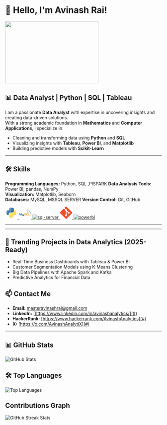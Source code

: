 # 👋 Hello, I'm Avinash Rai!       
<img src="https://github.com/AvinashAnalytics/AvinashAnalytics/blob/71b1bff5339402f7c5968d6cf5fdd23036487978/a/freecompress-WhatsApp%20Video%202025-01-08%20at%2021.21.15_bf0cfd14%20(2).gif" width="300" height="200">





## 📊 Data Analyst | Python | SQL | Tableau  

I am a passionate **Data Analyst** with expertise in uncovering insights and creating data-driven solutions.      
With a strong academic foundation in **Mathematics** and **Computer Applications**, I specialize in:  
- Cleaning and transforming data using **Python** and **SQL**  
- Visualizing insights with **Tableau**, **Power BI**, and **Matplotlib**  
- Building predictive models with **Scikit-Learn**  

---  

## 🛠️ Skills  
**Programming Languages:** Python, SQL ,PISPARK
**Data Analysis Tools:** Power BI, pandas, NumPy  
**Visualization:** Matplotlib, Seaborn  
**Databases:** MySQL, MSSQL SERVER 
**Version Control:** Git, GitHub  

<p align="left">
  <a href="https://www.python.org" target="_blank" rel="noreferrer"> 
    <img src="https://raw.githubusercontent.com/devicons/devicon/master/icons/python/python-original.svg" alt="python" width="40" height="40"/> 
  </a>

  
  <a href="https://www.mysql.com/" target="_blank" rel="noreferrer"> 
    <img src="https://raw.githubusercontent.com/devicons/devicon/master/icons/mysql/mysql-original-wordmark.svg" alt="mysql" width="40" height="40"/> 

  </a>
  
  <a href="https://www.microsoft.com/en-us/sql-server" target="_blank" rel="noreferrer"> 
    <img src="https://www.svgrepo.com/show/303229/microsoft-sql-server-logo.svg" alt="sql-server" width="40" height="40"/> 
  </a>
  
  <a href="https://www.github.com/" target="_blank" rel="noreferrer"> 
    <img src="https://raw.githubusercontent.com/devicons/devicon/master/icons/git/git-original.svg" alt="git" width="40" height="40"/> 
  </a>
  
  <a href="https://www.microsoft.com/en-us/microsoft-365/power-bi" target="_blank" rel="noreferrer"> 
    <img src="https://github.com/microsoft/PowerBI-Icons/blob/main/SVG/Power-BI.svg" alt="powerbi" width="40" height="40"/> 
  </a>
</p>

---
---  

## 🌟 Trending Projects in Data Analytics (2025-Ready)  
- Real-Time Business Dashboards with Tableau & Power BI  
- Customer Segmentation Models using K-Means Clustering  
- Big Data Pipelines with Apache Spark and Kafka  
- Predictive Analytics for Financial Data
  


## 📫 Contact Me  
- **Email:** masteravinashrai@gmail.com  
- **LinkedIn:** [https://www.linkedin.com/in/avinashanalytics/](#)
- **HackerRank:** [https://www.hackerrank.com/AvinashAnalytics](#)
- **X:** [https://x.com/AvinashAnalytiX](#)
---  
## 📊 GitHub Stats
![GitHub Stats](https://github-readme-stats.vercel.app/api?username=AvinashAnalytics&show_icons=true&theme=radical)       


 ## 🛠️ Top Languages
![Top Languages](https://github-readme-stats.vercel.app/api/top-langs/?username=AvinashAnalytics&layout=compact&theme=radical)


## Contributions Graph

![GitHub Streak Stats](https://github-readme-streak-stats.herokuapp.com/?user=AvinashAnalytics&theme=dark)

  
